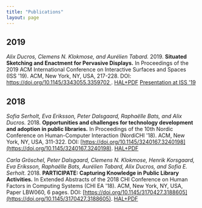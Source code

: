 ```yaml
---
title: "Publications"
layout: page
---
```

## 2019
*Alix Ducros, Clemens N. Klokmose, and Aurélien Tabard.* 2019. **Situated Sketching and Enactment for Pervasive Displays.** In Proceedings of the 2019 ACM International Conference on Interactive Surfaces and Spaces (ISS '19). ACM, New York, NY, USA, 217-228. DOI: [https://doi.org/10.1145/3343055.3359702 ](https://doi.org/10.1145/3343055.3359702). [HAL+PDF](https://hal.archives-ouvertes.fr/hal-02294757) [Presentation at ISS '19](https://youtu.be/ikUtbM-Moog)


## 2018

*Sofia Serholt, Eva Eriksson, Peter Dalsgaard, Raphaëlle Bats, and Alix Ducros.* 2018. **Opportunities and challenges for technology development and adoption in public libraries.** In Proceedings of the 10th Nordic Conference on Human-Computer Interaction (NordiCHI '18). ACM, New York, NY, USA, 311-322. DOI: [https://doi.org/10.1145/3240167.3240198](https://doi.org/10.1145/3240167.3240198). [HAL+PDF](https://hal.archives-ouvertes.fr/hal-01891181)

*Carla Gröschel, Peter Dalsgaard, Clemens N. Klokmose, Henrik Korsgaard, Eva Eriksson, Raphaëlle Bats, Aurélien Tabard, Alix Ducros, and Sofia E. Serholt.* 2018. **PARTICIPATE: Capturing Knowledge in Public Library Activities.** In Extended Abstracts of the 2018 CHI Conference on Human Factors in Computing Systems (CHI EA '18). ACM, New York, NY, USA, Paper LBW060, 6 pages. DOI: [https://doi.org/10.1145/3170427.3188605](https://doi.org/10.1145/3170427.3188605). [HAL+PDF](https://hal.archives-ouvertes.fr/hal-01734893)

